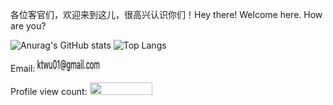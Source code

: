 各位客官们，欢迎来到这儿，很高兴认识你们！Hey there! Welcome here. How are you?
<!-- use https://gh-stats-gen.vercel.app/ to create one -->
![Anurag's GitHub stats](https://github-readme-stats.vercel.app/api?username=ktwu01\&rank_icon=github) ![Top Langs](https://github-readme-stats.vercel.app/api/top-langs/?username=ktwu01&hide_progress=true&langs_count=8)














<!-- Email: ![email](attachments/email.png) -->
Email: <img src="attachments/email.png" alt="email" width="100" height="20">

Profile view count:
  <img src="https://profile-counter.glitch.me/ktwu01/count.svg?" width="100" height="20">